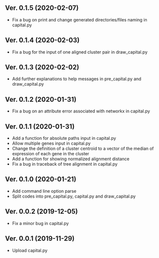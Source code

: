 ## Ver. 0.1.5 (2020-02-07)

* Fix a bug on print and change generated directories/files naming in capital.py

## Ver. 0.1.4 (2020-02-03)

* Fix a bug for the input of one aligned cluster pair in draw_capital.py

## Ver. 0.1.3 (2020-02-02)

* Add further explanations to help messages in pre_capital.py and draw_capital.py 

## Ver. 0.1.2 (2020-01-31)

* Fix a bug on an attribute error associated with networkx in capital.py

## Ver. 0.1.1 (2020-01-31)

* Add a function for absolute paths input in capital.py
* Allow multiple genes input in capital.py
* Change the definition of a cluster centroid to a vector of the median of expression of each gene in the cluster
* Add a function for showing normalized alignment distance
* Fix a bug in traceback of tree alignment in capital.py

## Ver. 0.1.0 (2020-01-21)

* Add command line option parse
* Split codes into pre_capital.py, capital.py and draw_capital.py

## Ver. 0.0.2 (2019-12-05)

* Fix a minor bug in capital.py

## Ver. 0.0.1 (2019-11-29)

* Upload capital.py